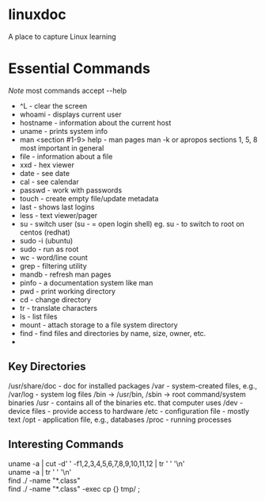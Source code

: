 # linuxdoc
A place to capture Linux learning

# Essential Commands
*Note* most commands accept --help

* ^L - clear the screen
* whoami - displays current user
* hostname - information about the current host
* uname - prints system info
* man <section #1-9> help - man pages
  man -k <keyword> or apropos
  sections 1, 5, 8 most important in general
* file - information about a file
* xxd - hex viewer
* date - see date
* cal - see calendar
* passwd - work with passwords
* touch - create empty file/update metadata
* last - shows last logins
* less - text viewer/pager
* su - switch user (su - = open login shell)
  eg. su - to switch to root on centos (redhat)
* sudo -i (ubuntu)
* sudo <cmd> - run <cmd> as root
* wc - word/line count
* grep - filtering utility
* mandb - refresh man pages
* pinfo - a documentation system like man
* pwd - print working directory
* cd - change directory
* tr - translate characters
* ls - list files
* mount - attach storage to a file system directory
* find - find files and directories by name, size, owner, etc.
* 
  
  
  
## Key Directories

/usr/share/doc - doc for installed packages
/var - system-created files, e.g., /var/log - system log files
/bin -> /usr/bin, /sbin -> root command/system binaries
/usr - contains all of the binaries etc. that computer uses
/dev - device files - provide access to hardware
/etc - configuration file - mostly text
/opt - application file, e.g., databases
/proc - running processes




## Interesting Commands

uname -a | cut -d' ' -f1,2,3,4,5,6,7,8,9,10,11,12 | tr ' ' '\n' <br/>
uname -a | tr ' ' '\n' <br/>
find ./ -name "\*.class" <br/>
find ./ -name "\*.class" -exec cp {} tmp/ \;

